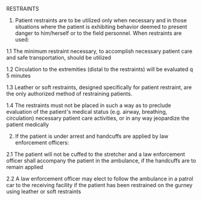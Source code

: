 RESTRAINTS

1. Patient restraints are to be utilized only when necessary and in those situations where the patient is exhibiting behavior deemed to present danger to him/herself or to the field personnel. When restraints are used:

1.1 The minimum restraint necessary, to accomplish necessary patient care and safe transportation, should be utilized

1.2 Circulation to the extremities (distal to the restraints) will be evaluated q 5 minutes

1.3 Leather or soft restraints, designed specifically for patient restraint, are the only authorized method of restraining patients.

1.4 The restraints must not be placed in such a way as to preclude evaluation of the patient's medical status (e.g. airway, breathing, circulation) necessary patient care activities, or in any way jeopardize the patient medically

2. If the patient is under arrest and handcuffs are applied by law enforcement officers:

2.1 The patient will not be cuffed to the stretcher and a law enforcement officer shall accompany the patient in the ambulance, if the handcuffs are to remain applied

2.2 A law enforcement officer may elect to follow the ambulance in a patrol car to the receiving facility if the patient has been restrained on the gurney using leather or soft restraints





